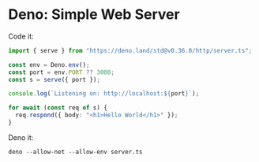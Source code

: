 # Deno: Simple Web Server

Code it:

```typescript
import { serve } from "https://deno.land/std@v0.36.0/http/server.ts";

const env = Deno.env();
const port = env.PORT ?? 3000;
const s = serve({ port });

console.log(`Listening on: http://localhost:${port}`);

for await (const req of s) {
  req.respond({ body: "<h1>Hello World</h1>" });
}
```

Deno it:

```
deno --allow-net --allow-env server.ts
```
